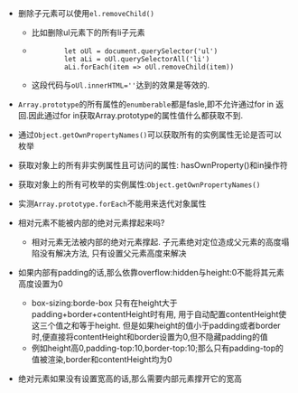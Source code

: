- 删除子元素可以使用`el.removeChild()`

  - 比如删除ul元素下的所有li子元素

  - ```
            let oUl = document.querySelector('ul')
            let aLi = oUl.querySelectorAll('li')
            aLi.forEach(item => oUl.removeChild(item))
    ```

  - 这段代码与`oUl.innerHTML=''`达到的效果是等效的.
  
- `Array.prototype`的所有属性的`enumberable`都是fasle,即不允许通过for in 返回.因此通过for in获取Array.prototype的属性值什么都获取不到.

- 通过`Object.getOwnPropertyNames()`可以获取所有的实例属性无论是否可以枚举





- 获取对象上的所有非实例属性且可访问的属性: hasOwnProperty()和in操作符
- 获取对象上的所有可枚举的实例属性:`Object.getOwnPropertyNames()`

- 实测`Array.prototype.forEach`不能用来迭代对象属性



- 相对元素不能被内部的绝对元素撑起来吗?
  - 相对元素无法被内部的绝对元素撑起. 子元素绝对定位造成父元素的高度塌陷没有解决方法, 只有设置父元素高度来解决



- 如果内部有padding的话,那么依靠overflow:hidden与height:0不能将其元素高度设置为0
  - box-sizing:borde-box 只有在height大于padding+border+contentHeight时有用, 用于自动配置contentHeight使这三个值之和等于height. 但是如果height的值小于padding或者border时,便直接将contentHeight和border设置为0,但不隐藏padding的值
  - 例如height高0,padding-top:10,border-top:10;那么只有padding-top的值被渲染,border和contentHeight均为0
- 绝对元素如果没有设置宽高的话,那么需要内部元素撑开它的宽高